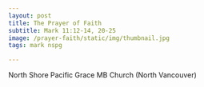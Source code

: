 ```yaml
---
layout: post
title: The Prayer of Faith
subtitle: Mark 11:12-14, 20-25
image: /prayer-faith/static/img/thumbnail.jpg
tags: mark nspg

---
```

North Shore Pacific Grace MB Church (North Vancouver)
